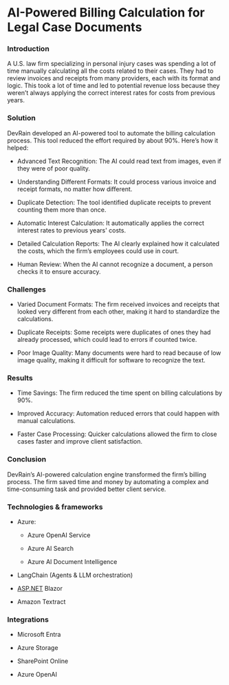 # AI-Powered Billing Calculation for Legal Case Documents  
### Introduction

A U.S. law firm specializing in personal injury cases was spending a lot of time manually calculating all the costs related to their cases. They had to review invoices and receipts from many providers, each with its format and logic. This took a lot of time and led to potential revenue loss because they weren’t always applying the correct interest rates for costs from previous years.

  


### Solution

DevRain developed an AI-powered tool to automate the billing calculation process. This tool reduced the effort required by about 90%. Here’s how it helped:

* Advanced Text Recognition: The AI could read text from images, even if they were of poor quality.


* Understanding Different Formats: It could process various invoice and receipt formats, no matter how different.


* Duplicate Detection: The tool identified duplicate receipts to prevent counting them more than once.


* Automatic Interest Calculation: It automatically applies the correct interest rates to previous years' costs.


* Detailed Calculation Reports: The AI clearly explained how it calculated the costs, which the firm’s employees could use in court.


* Human Review: When the AI cannot recognize a document, a person checks it to ensure accuracy.



  


### Challenges

* Varied Document Formats: The firm received invoices and receipts that looked very different from each other, making it hard to standardize the calculations.


* Duplicate Receipts: Some receipts were duplicates of ones they had already processed, which could lead to errors if counted twice.


* Poor Image Quality: Many documents were hard to read because of low image quality, making it difficult for software to recognize the text.



  


### Results

* Time Savings: The firm reduced the time spent on billing calculations by 90%.


* Improved Accuracy: Automation reduced errors that could happen with manual calculations.


* Faster Case Processing: Quicker calculations allowed the firm to close cases faster and improve client satisfaction.



  


### Conclusion

DevRain’s AI-powered calculation engine transformed the firm’s billing process. The firm saved time and money by automating a complex and time-consuming task and provided better client service.

  


### Technologies & frameworks

* Azure:


	+ Azure OpenAI Service
	
	
	+ Azure AI Search
	
	
	+ Azure AI Document Intelligence
* LangChain (Agents & LLM orchestration) 


* [ASP.NET](http://asp.net/) Blazor


* Amazon Textract



  


### Integrations

* Microsoft Entra


* Azure Storage


* SharePoint Online


* Azure OpenAI 